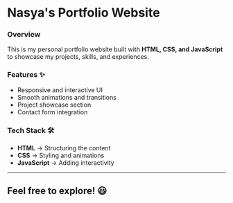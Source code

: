 # Nasya's Portfolio Website 

### Overview  
This is my personal portfolio website built with **HTML, CSS, and JavaScript** to showcase my projects, skills, and experiences.  

### Features ✨  
- Responsive and interactive UI  
- Smooth animations and transitions  
- Project showcase section  
- Contact form integration  

### Tech Stack 🛠  
- **HTML** → Structuring the content  
- **CSS** → Styling and animations  
- **JavaScript** → Adding interactivity  


---
##  Feel free to explore! 😃  